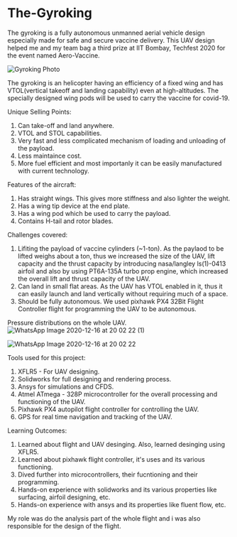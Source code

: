 # The-Gyroking
The gyroking is a fully autonomous unmanned aerial vehicle design especially made for safe and secure vaccine delivery. This UAV design helped me and my team bag a third prize at IIT Bombay, Techfest 2020 for the event named Aero-Vaccine. 


![Gyroking Photo](https://user-images.githubusercontent.com/65725785/156312594-b061a40c-c528-4f13-8a28-0af7888f2bfe.png)
 


The gyroking is an helicopter having an efficiency of a fixed wing and has VTOL(vertical takeoff and landing capability) even at high-altitudes. The specially designed wing pods will be used to carry the vaccine for covid-19. 

Unique Selling Points: 

1. Can take-off and land anywhere.
2. VTOL and STOL capabilities.
3. Very fast and less complicated mechanism of loading and unloading of the payload. 
4. Less maintaince cost.
5. More fuel efficient and most importanly it can be easily manufactured with current technology. 


Features of the aircraft:

1. Has straight wings. This gives more stiffness and also lighter the weight. 
2. Has a wing tip device at the end plate. 
3. Has a wing pod which be used to carry the payload. 
4. Contains H-tail and rotor blades. 


Challenges covered: 

1. Lifiting the payload of vaccine cylinders (~1-ton). As the paylaod to be lifted weighs about a ton, thus we increased the size of the UAV, lift capacity and the thrust capacity by introducing nasa/langley ls(1)-0413 airfoil and also by using PT6A-135A turbo prop engine, which increased the overall lift and thrust capacity of the UAV. 
2.  Can land in small flat areas. As the UAV has VTOL enabled in it, thus it can easily launch and land vertically without requiring much of a space.
3.  Should be fully autonomous. We used pixhawk PX4 32Bit Flight Controller flight for programming the UAV to be autonomous. 


Pressure distributions on the whole UAV. 
![WhatsApp Image 2020-12-16 at 20 02 22 (1)](https://user-images.githubusercontent.com/65725785/156314306-0196f4c1-bbbe-4323-b5cb-7d13dd76a9c3.jpeg)

![WhatsApp Image 2020-12-16 at 20 02 22](https://user-images.githubusercontent.com/65725785/156314378-fbb6d5ba-1611-431b-915b-d910f1dfe25c.jpeg)


Tools used for this project:

1. XFLR5 - For UAV designing. 
2. Solidworks for full designing and rendering process. 
3. Ansys for simulations and CFDS. 
4. Atmel ATmega - 328P microcontroller for the overall processing and functioning of the UAV.
5. Pixhawk PX4 autopilot flight controller for controlling the UAV. 
6. GPS for real time navigation and tracking of the UAV.


Learning Outcomes: 

1. Learned about flight and UAV desinging. Also, learned desinging using XFLR5. 
2. Learned about pixhawk flight controller, it's uses and its various functioning. 
3. Dived further into microcontrollers, their fucntioning and their programming.
4. Hands-on experience with solidworks and its various properties like surfacing, airfoil designing, etc. 
5. Hands-on experience with ansys and its properties like fluent flow, etc. 


My role was do the analysis part of the whole flight and i was also responsible for the design of the flight.

